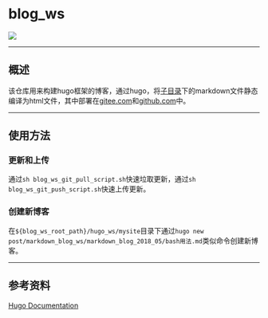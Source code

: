 # blog_ws

![](http://chenguanfuqq.gitee.io/tuquan2/img_2018_5/hugo.png)

---
## 概述

该仓库用来构建hugo框架的博客，通过hugo，将[子目录](./hugo_ws/mysite/content/post/markdown_blog_ws)下的markdown文件静态编译为html文件，其中部署在[gitee.com](./hugo_ws/mysite/public)和[github.com](./hugo_ws/mysite/guanfuchen.github.io)中。

---
## 使用方法

### 更新和上传

通过```sh blog_ws_git_pull_script.sh```快速垃取更新，通过```sh blog_ws_git_push_script.sh```快速上传更新。

### 创建新博客

在```${blog_ws_root_path}/hugo_ws/mysite```目录下通过```hugo new post/markdown_blog_ws/markdown_blog_2018_05/bash用法.md```类似命令创建新博客。

---
## 参考资料

[Hugo Documentation](https://gohugo.io/documentation/)

